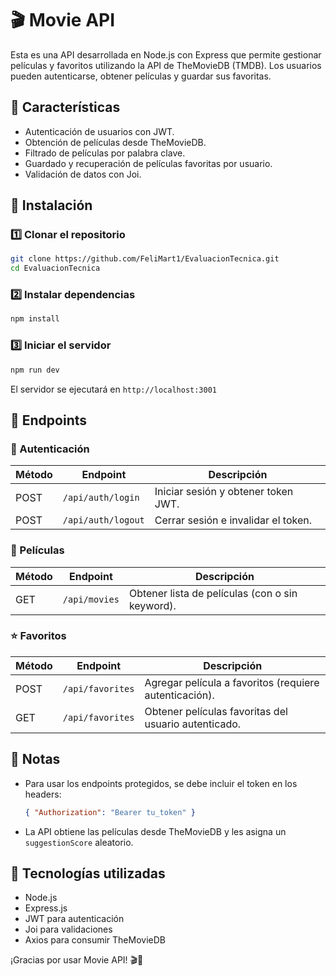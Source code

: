 # 🎬 Movie API

Esta es una API desarrollada en Node.js con Express que permite gestionar películas y favoritos utilizando la API de TheMovieDB (TMDB). Los usuarios pueden autenticarse, obtener películas y guardar sus favoritas.

## 📌 Características

- Autenticación de usuarios con JWT.
- Obtención de películas desde TheMovieDB.
- Filtrado de películas por palabra clave.
- Guardado y recuperación de películas favoritas por usuario.
- Validación de datos con Joi.

## 🚀 Instalación

### 1️⃣ Clonar el repositorio
```bash
git clone https://github.com/FeliMart1/EvaluacionTecnica.git
cd EvaluacionTecnica
```

### 2️⃣ Instalar dependencias
```bash
npm install
```

### 3️⃣ Iniciar el servidor
```bash
npm run dev
```
El servidor se ejecutará en `http://localhost:3001`

## 📡 Endpoints

### 🔑 Autenticación
| Método | Endpoint        | Descripción |
|--------|---------------|-------------|
| POST   | `/api/auth/login` | Iniciar sesión y obtener token JWT. |
| POST   | `/api/auth/logout` | Cerrar sesión e invalidar el token. |

### 🎥 Películas
| Método | Endpoint          | Descripción |
|--------|-----------------|-------------|
| GET    | `/api/movies`   | Obtener lista de películas (con o sin keyword). |

### ⭐ Favoritos
| Método | Endpoint          | Descripción |
|--------|-----------------|-------------|
| POST   | `/api/favorites` | Agregar película a favoritos (requiere autenticación). |
| GET    | `/api/favorites` | Obtener películas favoritas del usuario autenticado. |

## 📜 Notas
- Para usar los endpoints protegidos, se debe incluir el token en los headers:
  ```json
  { "Authorization": "Bearer tu_token" }
  ```
- La API obtiene las películas desde TheMovieDB y les asigna un `suggestionScore` aleatorio.

## 📌 Tecnologías utilizadas
- Node.js
- Express.js
- JWT para autenticación
- Joi para validaciones
- Axios para consumir TheMovieDB

¡Gracias por usar Movie API! 🎬🍿

